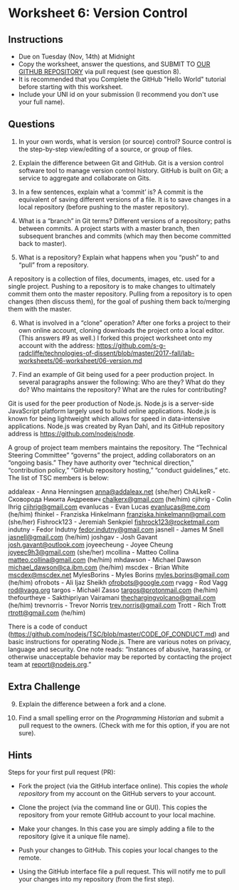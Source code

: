 # Worksheet 6: Version Control

## Instructions

- Due on Tuesday (Nov, 14th) at Midnight
- Copy the worksheet, answer the questions, and SUBMIT TO [OUR GITHUB
  REPOSITORY](https://github.com/denten-courses/technologies-of-dissent/tree/master/2017-fall/lab-worksheets/06-worksheet)
via pull request (see question 8).
- It is recommended that you Complete the GitHub "Hello World" tutorial before
  starting with this worksheet.
- Include your UNI id on your submission (I recommend you don't use your full
  name).

## Questions

1. In your own words, what is version (or source) control? 
Source control is the step-by-step view/editing of a source, or group of files. 

2. Explain the difference between Git and GitHub. 
Git is a version control software tool to manage version control history. GitHub is built on Git; a service to aggregate and collaborate on Gits. 

3. In a few sentences, explain what a ‘commit’ is? 
A commit is the equivalent of saving different versions of a file. It is to save changes in a local repository (before pushing to the master repository). 

4. What is a “branch” in Git terms?
Different versions of a repository; paths between commits. A project starts with a master branch, then subsequent branches and commits (which may then become committed back to master). 

5. What is a repository? Explain what happens when you “push” to and “pull” from a repository.

A repository is a collection of files, documents, images, etc. used for a single project. 
Pushing to a repository is to make changes to ultimately commit them onto the master repository. Pulling from a repository is to open changes (then discuss them), for the goal of pushing them back to/merging them with the master. 

6. What is involved in a “clone” operation? 
After one forks a project to their own online account, cloning downloads the project onto a local editor. (This answers #9 as well.) I forked this project worksheet onto my account with the address: https://github.com/s-g-radcliffe/technologies-of-dissent/blob/master/2017-fall/lab-worksheets/06-worksheet/06-version.md

7. Find an example of Git being used for a peer production project. In several paragraphs answer the following: Who are they? What do they do? Who maintains the repository? What are the rules for contributing?

Git is used for the peer production of Node.js. Node.js is a server-side JavaScript platform largely used to build online applications. Node.js is known for being lightweight which allows for speed in data-intensive applications. Node.js was created by Ryan Dahl, and its GitHub repository address is https://github.com/nodejs/node. 

A group of project team members maintains the repository. The “Technical Steering Committee” “governs” the project, adding collaborators on an “ongoing basis.” They have authority over “technical direction,” “contribution policy,” “GitHub repository hosting,” “conduct guidelines,” etc. The list of TSC members is below:  

addaleax - Anna Henningsen <anna@addaleax.net> (she/her)
ChALkeR - Сковорода Никита Андреевич <chalkerx@gmail.com> (he/him)
cjihrig - Colin Ihrig <cjihrig@gmail.com>
evanlucas - Evan Lucas <evanlucas@me.com> (he/him)
fhinkel - Franziska Hinkelmann <franziska.hinkelmann@gmail.com> (she/her)
Fishrock123 - Jeremiah Senkpiel <fishrock123@rocketmail.com>
indutny - Fedor Indutny <fedor.indutny@gmail.com>
jasnell - James M Snell <jasnell@gmail.com> (he/him)
joshgav - Josh Gavant <josh.gavant@outlook.com>
joyeecheung - Joyee Cheung <joyeec9h3@gmail.com> (she/her)
mcollina - Matteo Collina <matteo.collina@gmail.com> (he/him)
mhdawson - Michael Dawson <michael_dawson@ca.ibm.com> (he/him)
mscdex - Brian White <mscdex@mscdex.net>
MylesBorins - Myles Borins <myles.borins@gmail.com> (he/him)
ofrobots - Ali Ijaz Sheikh <ofrobots@google.com>
rvagg - Rod Vagg <rod@vagg.org>
targos - Michaël Zasso <targos@protonmail.com> (he/him)
thefourtheye - Sakthipriyan Vairamani <thechargingvolcano@gmail.com> (he/him)
trevnorris - Trevor Norris <trev.norris@gmail.com>
Trott - Rich Trott <rtrott@gmail.com> (he/him)

There is a code of conduct (https://github.com/nodejs/TSC/blob/master/CODE_OF_CONDUCT.md) and basic instructions for operating Node.js. There are various notes on privacy, language and security. One note reads: “Instances of abusive, harassing, or otherwise unacceptable behavior may be reported by contacting the project team at report@nodejs.org.”

## Extra Challenge

9. Explain the difference between a fork and a clone.

10. Find a small spelling error on the *Programming Historian* and submit a
    pull request to the owners. (Check with me for this option, if you are not
sure).

## Hints

Steps for your first pull request (PR):

- Fork the project (via the GitHub interface online). This copies the *whole
  repository* from my account on the GitHub servers to your account.

- Clone the project (via the command line or GUI). This copies the repository
  from your remote GitHub account to your local machine.

- Make your changes. In this case you are simply adding a file to the
  repository (give it a unique file name).

- Push your changes to GitHub. This copies your local changes to the remote.

- Using the GitHub interface file a pull request. This will notify me to pull
  your changes into my repository (from the first step).


